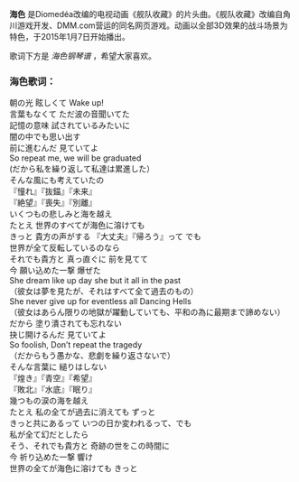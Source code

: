

**海色**
是Diomedéa改编的电视动画《舰队收藏》的片头曲。《舰队收藏》改编自角川游戏开发、DMM.com营运的同名网页游戏。动画以全部3D效果的战斗场景为特色，于2015年1月7日开始播出。

  
歌词下方是 _海色钢琴谱_ ，希望大家喜欢。

### 海色歌词：

朝の光 眩しくて Wake up!  
言葉もなくて ただ波の音聞いてた  
記憶の意味 試されているみたいに  
闇の中でも思い出す  
前に進むんだ 見ていてよ  
So repeat me, we will be graduated  
(だから私を繰り返して私達は累進した）  
そんな風にも考えていたの  
『憧れ』『抜錨』『未来』  
『絶望』『喪失』『別離』  
いくつもの悲しみと海を越え  
たとえ 世界のすべてが海色に溶けても  
きっと 貴方の声がする 『大丈夫』『帰ろう』って でも  
世界が全て反転しているのなら  
それでも貴方と 真っ直ぐに 前を見てて  
今 願い込めた一撃 爆ぜた  
She dream like up day she but it all in the past  
（彼女は夢を見たが、それはすべて全て過去のもの）  
She never give up for eventless all Dancing Hells  
（彼女はあらん限りの地獄が躍動していても、平和の為に最期まで諦めない）  
だから 塗り潰されても忘れない  
抉じ開けるんだ 見ていてよ  
So foolish, Don’t repeat the tragedy  
（だからもう愚かな、悲劇を繰り返さないで）  
そんな言葉に 縋りはしない  
『煌き』『青空』『希望』  
『敗北』『水底』『眠り』  
幾つもの涙の海を越え  
たとえ 私の全てが過去に消えても ずっと  
きっと共にあるって いつの日か変われるって、でも  
私が全て幻だとしたら  
そう、それでも貴方と 奇跡の世をこの時間に  
今 祈り込めた一撃 響け  
世界の全てが海色に溶けても きっと

